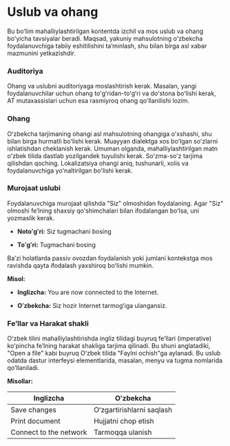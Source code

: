 # Uslub va ohang

Bu boʻlim mahalliylashtirilgan kontentda izchil va mos uslub va ohang boʻyicha tavsiyalar beradi. Maqsad, yakuniy mahsulotning oʻzbekcha foydalanuvchiga tabiiy eshitilishini taʼminlash, shu bilan birga asl xabar mazmunini yetkazishdir.

### Auditoriya

Ohang va uslubni auditoriyaga moslashtirish kerak. Masalan, yangi foydalanuvchilar uchun ohang toʻgʻridan-toʻgʻri va doʻstona boʻlishi kerak, AT mutaxassislari uchun esa rasmiyroq ohang qoʻllanilishi lozim.

### Ohang

Oʻzbekcha tarjimaning ohangi asl mahsulotning ohangiga oʻxshashi, shu bilan birga hurmatli boʻlishi kerak. Muayyan dialektga xos boʻlgan soʻzlarni ishlatishdan cheklanish kerak. Umuman olganda, mahalliylashtirilgan matn oʻzbek tilida dastlab yozilgandek tuyulishi kerak. Soʻzma-soʻz tarjima qilishdan qoching. Lokalizatsiya ohangi aniq, tushunarli, xolis va foydalanuvchiga yoʻnaltirilgan boʻlishi kerak.

### Murojaat uslubi

Foydalanuvchiga murojaat qilishda "Siz" olmoshidan foydalaning. Agar "Siz" olmoshi feʼlning shaxsiy qoʻshimchalari bilan ifodalangan boʻlsa, uni yozmaslik kerak.

- **Notoʻgʻri:** Siz tugmachani bosing 

- **Toʻgʻri:** Tugmachani bosing 

Baʼzi holatlarda passiv ovozdan foydalanish yoki jumlani kontekstga mos ravishda qayta ifodalash yaxshiroq boʻlishi mumkin.

**Misol:**

- **Inglizcha:** You are now connected to the Internet.

- **Oʻzbekcha:** Siz hozir Internet tarmogʻiga ulangansiz.


### Feʼllar va Harakat shakli

Oʻzbek tilini mahalliylashtirishda ingliz tilidagi buyruq feʼllari (imperative) koʻpincha feʼlning harakat shakliga tarjima qilinadi. Bu shuni anglatadiki, "Open a file" kabi buyruq Oʻzbek tilida "Faylni ochish"ga aylanadi. Bu uslub odatda dastur interfeysi elementlarida, masalan, menyu va tugma nomlarida qoʻllaniladi.

**Misollar:**

| Inglizcha | Oʻzbekcha |
| --- | --- |
| Save changes | Oʻzgartirishlarni saqlash |
| Print document | Hujjatni chop etish |
| Connect to the network | Tarmoqqa ulanish |
